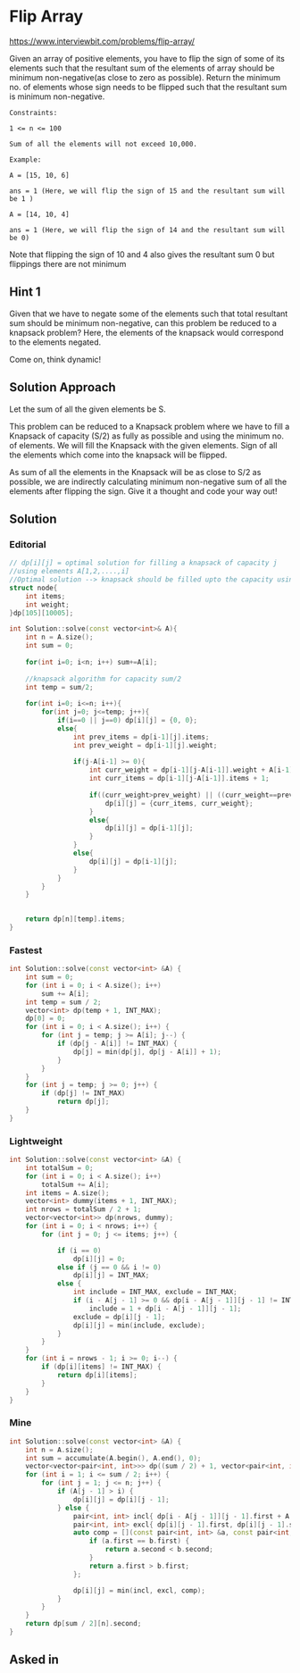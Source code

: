 # Flip Array

https://www.interviewbit.com/problems/flip-array/

Given an array of positive elements, you have to flip the sign of some of its elements such that the resultant sum of the elements of array should be minimum non-negative(as close to zero as possible). Return the minimum no. of elements whose sign needs to be flipped such that the resultant sum is minimum non-negative.
```
Constraints:

1 <= n <= 100

Sum of all the elements will not exceed 10,000.

Example:

A = [15, 10, 6]

ans = 1 (Here, we will flip the sign of 15 and the resultant sum will be 1 )

A = [14, 10, 4]

ans = 1 (Here, we will flip the sign of 14 and the resultant sum will be 0)
```

Note that flipping the sign of 10 and 4 also gives the resultant sum 0 but flippings there are not minimum 


## Hint 1

Given that we have to negate some of the elements such that total resultant sum should be minimum non-negative, can this problem be reduced to a knapsack problem?
Here, the elements of the knapsack would correspond to the elements negated.

Come on, think dynamic!

## Solution Approach

Let the sum of all the given elements be S. 

This problem can be reduced to a Knapsack problem where we have to fill a Knapsack of capacity (S/2) as fully as possible and using the minimum no. of elements. We will fill the Knapsack with the given elements. Sign of all the elements which come into the knapsack will be flipped.

As sum of all the elements in the Knapsack will be as close to S/2 as possible, we are indirectly calculating minimum non-negative sum of all the elements after flipping the sign. Give it a thought and code your way out!

## Solution

### Editorial
```cpp
// dp[i][j] = optimal solution for filling a knapsack of capacity j 
//using elements A[1,2,....,i]
//Optimal solution --> knapsack should be filled upto the capacity using least number of elements
struct node{
	int items;
	int weight;
}dp[105][10005];

int Solution::solve(const vector<int>& A){
	int n = A.size();
	int sum = 0;
	
	for(int i=0; i<n; i++) sum+=A[i];
	
	//knapsack algorithm for capacity sum/2
	int temp = sum/2;
	
	for(int i=0; i<=n; i++){
		for(int j=0; j<=temp; j++){
			if(i==0 || j==0) dp[i][j] = {0, 0};
			else{
				int prev_items = dp[i-1][j].items;
				int prev_weight = dp[i-1][j].weight;
				
				if(j-A[i-1] >= 0){
					int curr_weight = dp[i-1][j-A[i-1]].weight + A[i-1];
					int curr_items = dp[i-1][j-A[i-1]].items + 1;
					
					if((curr_weight>prev_weight) || ((curr_weight==prev_weight) && (curr_items<prev_items))){
						dp[i][j] = {curr_items, curr_weight};
					}
					else{
						dp[i][j] = dp[i-1][j];
					}
				} 
				else{
					dp[i][j] = dp[i-1][j];
				}
			}
		}
	}
	

	return dp[n][temp].items;
}
```

### Fastest
```cpp
int Solution::solve(const vector<int> &A) {
    int sum = 0;
    for (int i = 0; i < A.size(); i++)
        sum += A[i];
    int temp = sum / 2;
    vector<int> dp(temp + 1, INT_MAX);
    dp[0] = 0;
    for (int i = 0; i < A.size(); i++) {
        for (int j = temp; j >= A[i]; j--) {
            if (dp[j - A[i]] != INT_MAX) {
                dp[j] = min(dp[j], dp[j - A[i]] + 1);
            }
        }
    }
    for (int j = temp; j >= 0; j++) {
        if (dp[j] != INT_MAX)
            return dp[j];
    }
}

```

### Lightweight
```cpp
int Solution::solve(const vector<int> &A) {
    int totalSum = 0;
    for (int i = 0; i < A.size(); i++)
        totalSum += A[i];
    int items = A.size();
    vector<int> dummy(items + 1, INT_MAX);
    int nrows = totalSum / 2 + 1;
    vector<vector<int>> dp(nrows, dummy);
    for (int i = 0; i < nrows; i++) {
        for (int j = 0; j <= items; j++) {

            if (i == 0)
                dp[i][j] = 0;
            else if (j == 0 && i != 0)
                dp[i][j] = INT_MAX;
            else {
                int include = INT_MAX, exclude = INT_MAX;
                if (i - A[j - 1] >= 0 && dp[i - A[j - 1]][j - 1] != INT_MAX)
                    include = 1 + dp[i - A[j - 1]][j - 1];
                exclude = dp[i][j - 1];
                dp[i][j] = min(include, exclude);
            }
        }
    }
    for (int i = nrows - 1; i >= 0; i--) {
        if (dp[i][items] != INT_MAX) {
            return dp[i][items];
        }
    }
}

```

### Mine
```cpp
int Solution::solve(const vector<int> &A) {
    int n = A.size();
    int sum = accumulate(A.begin(), A.end(), 0);
    vector<vector<pair<int, int>>> dp((sum / 2) + 1, vector<pair<int, int>>(n + 1, { 0, 0 }));
    for (int i = 1; i <= sum / 2; i++) {
        for (int j = 1; j <= n; j++) {
            if (A[j - 1] > i) {
                dp[i][j] = dp[i][j - 1];
            } else {
                pair<int, int> incl{ dp[i - A[j - 1]][j - 1].first + A[j - 1], 1 + dp[i - A[j - 1]][j - 1].second };
                pair<int, int> excl{ dp[i][j - 1].first, dp[i][j - 1].second };
                auto comp = [](const pair<int, int> &a, const pair<int, int> &b) {
                    if (a.first == b.first) {
                        return a.second < b.second;
                    }
                    return a.first > b.first;
                };

                dp[i][j] = min(incl, excl, comp);
            }
        }
    }
    return dp[sum / 2][n].second;
}
```

## Asked in
